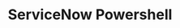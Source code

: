 ---
title: ServiceNow Powershell
excerpt: This PowerShell module provides a series of cmdlets for interacting with the ServiceNow REST API
type: repository
link: https://github.com/Sam-Martin/servicenow-powershell
tags: servicenow, powershell, api
createdAt: 2019-11-01 11:26:00
---